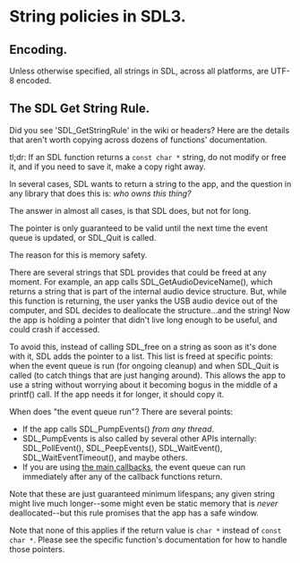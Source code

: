 # String policies in SDL3.

## Encoding.

Unless otherwise specified, all strings in SDL, across all platforms, are
UTF-8 encoded.


## The SDL Get String Rule.

Did you see 'SDL_GetStringRule' in the wiki or headers? Here are the details
that aren't worth copying across dozens of functions' documentation.

tl;dr: If an SDL function returns a `const char *` string, do not modify or
free it, and if you need to save it, make a copy right away.

In several cases, SDL wants to return a string to the app, and the question
in any library that does this is: _who owns this thing?_

The answer in almost all cases, is that SDL does, but not for long.

The pointer is only guaranteed to be valid until the next time the event
queue is updated, or SDL_Quit is called.

The reason for this is memory safety.

There are several strings that SDL provides that could be freed at
any moment. For example, an app calls SDL_GetAudioDeviceName(), which returns
a string that is part of the internal audio device structure. But, while this
function is returning, the user yanks the USB audio device out of the
computer, and SDL decides to deallocate the structure...and the string!
Now the app is holding a pointer that didn't live long enough to be useful,
and could crash if accessed.

To avoid this, instead of calling SDL_free on a string as soon as it's done
with it, SDL adds the pointer to a list. This list is freed at specific
points: when the event queue is run (for ongoing cleanup) and when SDL_Quit
is called (to catch things that are just hanging around). This allows the
app to use a string without worrying about it becoming bogus in the middle
of a printf() call. If the app needs it for longer, it should copy it.

When does "the event queue run"? There are several points:

- If the app calls SDL_PumpEvents() _from any thread_.
- SDL_PumpEvents is also called by several other APIs internally:
  SDL_PollEvent(), SDL_PeepEvents(), SDL_WaitEvent(),
  SDL_WaitEventTimeout(), and maybe others.
- If you are using [the main callbacks](main-functions#main-callbacks-in-sdl3),
  the event queue can run immediately after any of the callback functions
  return.

Note that these are just guaranteed minimum lifespans; any given string
might live much longer--some might even be static memory that is _never_
deallocated--but this rule promises that the app has a safe window.

Note that none of this applies if the return value is `char *` instead of
`const char *`. Please see the specific function's documentation for how
to handle those pointers.

